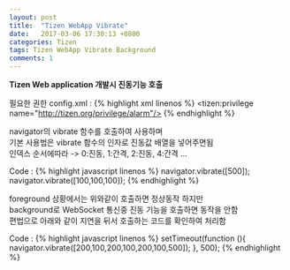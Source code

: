 ```yaml
---
layout: post
title:  "Tizen WebApp Vibrate"
date:   2017-03-06 17:30:13 +0800
categories: Tizen
tags: Tizen WebApp Vibrate Background
comments: 1
---
```

**Tizen Web application 개발시 진동기능 호출**

필요한 권한
config.xml :
{% highlight xml linenos %}
  <tizen:privilege name="http://tizen.org/privilege/alarm"/>
{% endhighlight %}

navigator의 vibrate 함수를 호출하여 사용하며  
기본 사용법은 vibrate 함수의 인자로 진동값 배열을 넣어주면됨  
인덱스 순서에따라 -> 0:진동, 1:간격, 2:진동, 4:간격 …  

Code :
{% highlight javascript linenos %}
  navigator.vibrate([500]);
  navigator.vibrate([100,100,100]);
{% endhighlight %}


foreground 상황에서는 위와같이 호출하면 정상동작 하지만  
background로 WebSocket 통신중 진동 기능을 호출하면 동작을 안함  
편법으로 아래와 같이 지연을 뒤서 호출하는 코드를 확인하여 처리함  

Code :
{% highlight javascript linenos %}
setTimeout(function (){
		navigator.vibrate([200,100,200,100,200,100,500]);
	}, 500);
{% endhighlight %}